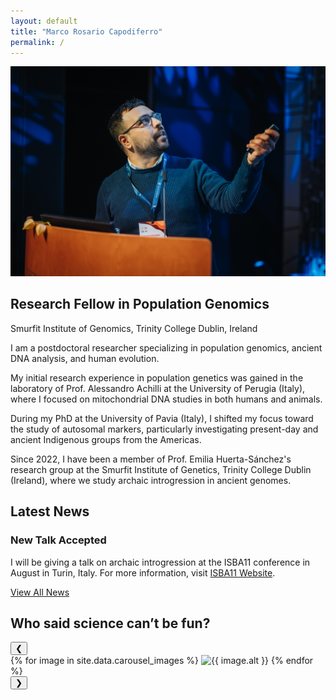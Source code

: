 ```yaml
---
layout: default
title: "Marco Rosario Capodiferro"
permalink: /
---
```


<section class="intro">
  <img src="/images/profile.jpg" alt="Profile Photo" class="profile-pic">
</section>

<section class="content-box">
  <div class="intro">
    <h2>Research Fellow in Population Genomics</h2>
    <p>Smurfit Institute of Genomics, Trinity College Dublin, Ireland</p>
  </div>
  <div class="section-content">
    <p class="big-space">I am a postdoctoral researcher specializing in population genomics, ancient DNA analysis, and human evolution.</p>
    <p class="big-space">My initial research experience in population genetics was gained in the laboratory of Prof. Alessandro Achilli at the University of Perugia (Italy), where I focused on mitochondrial DNA studies in both humans and animals.</p>
    <p class="big-space">During my PhD at the University of Pavia (Italy), I shifted my focus toward the study of autosomal markers, particularly investigating present-day and ancient Indigenous groups from the Americas.</p>
    <p class="big-space">Since 2022, I have been a member of Prof. Emilia Huerta-Sánchez's research group at the Smurfit Institute of Genetics, Trinity College Dublin (Ireland), where we study archaic introgression in ancient genomes.</p>
  </div>
</section>

<section class="content-box">
  <div class="intro">
    <h2>Latest News</h2>
  </div>
  <div class="news-item">
    <h3><a>New Talk Accepted</a></h3>
    <p>I will be giving a talk on archaic introgression at the ISBA11 conference in August in Turin, Italy. For more information, visit <a href="https://www.isba11.com/" target="_blank">ISBA11 Website</a>.</p>
  </div>
  <a href="/all-news/" class="view-all-news">View All News</a>
</section>

<section class="image-carousel">
  <h2>Who said science can’t be fun?</h2>
  <div class="carousel-container">
    <button class="prev" onclick="moveSlide(-1)">&#10094;</button>
    <div class="carousel-images">
      {% for image in site.data.carousel_images %}
        <img src="{{ image.url }}" alt="{{ image.alt }}">
      {% endfor %}
    </div>
    <button class="next" onclick="moveSlide(1)">&#10095;</button>
  </div>
</section>

<script>
let currentIndex = 0;
const images = document.querySelectorAll(".carousel-images img");
const totalImages = images.length;

function moveSlide(step) {
  currentIndex += step;
  if (currentIndex < 0) currentIndex = totalImages - 1;
  else if (currentIndex >= totalImages) currentIndex = 0;
  const newTransformValue = -100 * currentIndex + '%';
  document.querySelector(".carousel-images").style.transform = `translateX(${newTransformValue})`;
}
setInterval(() => moveSlide(1), 10000);
</script>
